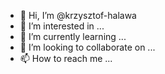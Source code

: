- 👋 Hi, I’m @krzysztof-halawa
- 👀 I’m interested in ...
- 🌱 I’m currently learning ...
- 💞️ I’m looking to collaborate on ...
- 📫 How to reach me ...

<!---
krzysztof-halawa/krzysztof-halawa is a ✨ special ✨ repository because its `README.md` (this file) appears on your GitHub profile.
You can click the Preview link to take a look at your changes.
--->

